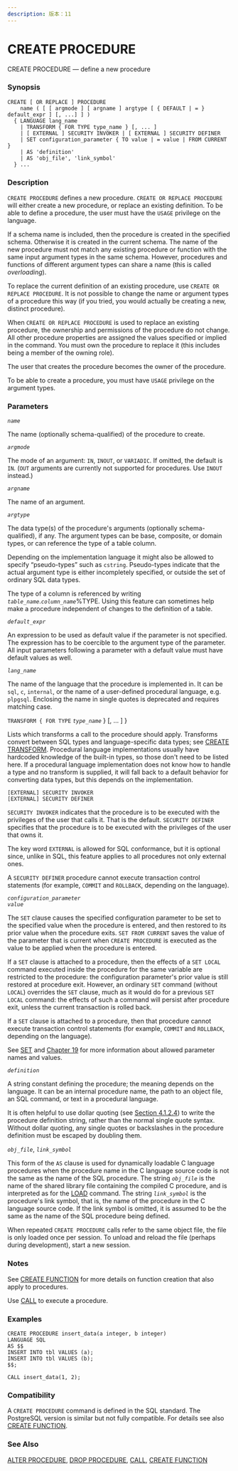 ```yaml
---
description: 版本：11
---
```


# CREATE PROCEDURE

CREATE PROCEDURE — define a new procedure

### Synopsis

```text
CREATE [ OR REPLACE ] PROCEDURE
    name ( [ [ argmode ] [ argname ] argtype [ { DEFAULT | = } default_expr ] [, ...] ] )
  { LANGUAGE lang_name
    | TRANSFORM { FOR TYPE type_name } [, ... ]
    | [ EXTERNAL ] SECURITY INVOKER | [ EXTERNAL ] SECURITY DEFINER
    | SET configuration_parameter { TO value | = value | FROM CURRENT }
    | AS 'definition'
    | AS 'obj_file', 'link_symbol'
  } ...
```

### Description

`CREATE PROCEDURE` defines a new procedure. `CREATE OR REPLACE PROCEDURE` will either create a new procedure, or replace an existing definition. To be able to define a procedure, the user must have the `USAGE` privilege on the language.

If a schema name is included, then the procedure is created in the specified schema. Otherwise it is created in the current schema. The name of the new procedure must not match any existing procedure or function with the same input argument types in the same schema. However, procedures and functions of different argument types can share a name \(this is called _overloading_\).

To replace the current definition of an existing procedure, use `CREATE OR REPLACE PROCEDURE`. It is not possible to change the name or argument types of a procedure this way \(if you tried, you would actually be creating a new, distinct procedure\).

When `CREATE OR REPLACE PROCEDURE` is used to replace an existing procedure, the ownership and permissions of the procedure do not change. All other procedure properties are assigned the values specified or implied in the command. You must own the procedure to replace it \(this includes being a member of the owning role\).

The user that creates the procedure becomes the owner of the procedure.

To be able to create a procedure, you must have `USAGE` privilege on the argument types.

### Parameters

_`name`_

The name \(optionally schema-qualified\) of the procedure to create.

_`argmode`_

The mode of an argument: `IN`, `INOUT`, or `VARIADIC`. If omitted, the default is `IN`. \(`OUT` arguments are currently not supported for procedures. Use `INOUT` instead.\)

_`argname`_

The name of an argument.

_`argtype`_

The data type\(s\) of the procedure's arguments \(optionally schema-qualified\), if any. The argument types can be base, composite, or domain types, or can reference the type of a table column.

Depending on the implementation language it might also be allowed to specify “pseudo-types” such as `cstring`. Pseudo-types indicate that the actual argument type is either incompletely specified, or outside the set of ordinary SQL data types.

The type of a column is referenced by writing _`table_name`_._`column_name`_%TYPE. Using this feature can sometimes help make a procedure independent of changes to the definition of a table.

_`default_expr`_

An expression to be used as default value if the parameter is not specified. The expression has to be coercible to the argument type of the parameter. All input parameters following a parameter with a default value must have default values as well.

_`lang_name`_

The name of the language that the procedure is implemented in. It can be `sql`, `c`, `internal`, or the name of a user-defined procedural language, e.g. `plpgsql`. Enclosing the name in single quotes is deprecated and requires matching case.

`TRANSFORM { FOR TYPE` _`type_name`_ } \[, ... \] }

Lists which transforms a call to the procedure should apply. Transforms convert between SQL types and language-specific data types; see [CREATE TRANSFORM](https://www.postgresql.org/docs/11/sql-createtransform.html). Procedural language implementations usually have hardcoded knowledge of the built-in types, so those don't need to be listed here. If a procedural language implementation does not know how to handle a type and no transform is supplied, it will fall back to a default behavior for converting data types, but this depends on the implementation.

`[EXTERNAL] SECURITY INVOKER`  
`[EXTERNAL] SECURITY DEFINER`

`SECURITY INVOKER` indicates that the procedure is to be executed with the privileges of the user that calls it. That is the default. `SECURITY DEFINER` specifies that the procedure is to be executed with the privileges of the user that owns it.

The key word `EXTERNAL` is allowed for SQL conformance, but it is optional since, unlike in SQL, this feature applies to all procedures not only external ones.

A `SECURITY DEFINER` procedure cannot execute transaction control statements \(for example, `COMMIT` and `ROLLBACK`, depending on the language\).

_`configuration_parameter`_  
_`value`_

The `SET` clause causes the specified configuration parameter to be set to the specified value when the procedure is entered, and then restored to its prior value when the procedure exits. `SET FROM CURRENT` saves the value of the parameter that is current when `CREATE PROCEDURE` is executed as the value to be applied when the procedure is entered.

If a `SET` clause is attached to a procedure, then the effects of a `SET LOCAL` command executed inside the procedure for the same variable are restricted to the procedure: the configuration parameter's prior value is still restored at procedure exit. However, an ordinary `SET` command \(without `LOCAL`\) overrides the `SET` clause, much as it would do for a previous `SET LOCAL` command: the effects of such a command will persist after procedure exit, unless the current transaction is rolled back.

If a `SET` clause is attached to a procedure, then that procedure cannot execute transaction control statements \(for example, `COMMIT` and `ROLLBACK`, depending on the language\).

See [SET](https://www.postgresql.org/docs/11/sql-set.html) and [Chapter 19](https://www.postgresql.org/docs/11/runtime-config.html) for more information about allowed parameter names and values.

_`definition`_

A string constant defining the procedure; the meaning depends on the language. It can be an internal procedure name, the path to an object file, an SQL command, or text in a procedural language.

It is often helpful to use dollar quoting \(see [Section 4.1.2.4](https://www.postgresql.org/docs/11/sql-syntax-lexical.html#SQL-SYNTAX-DOLLAR-QUOTING)\) to write the procedure definition string, rather than the normal single quote syntax. Without dollar quoting, any single quotes or backslashes in the procedure definition must be escaped by doubling them.

_`obj_file`_, _`link_symbol`_

This form of the `AS` clause is used for dynamically loadable C language procedures when the procedure name in the C language source code is not the same as the name of the SQL procedure. The string _`obj_file`_ is the name of the shared library file containing the compiled C procedure, and is interpreted as for the [LOAD](https://www.postgresql.org/docs/11/sql-load.html) command. The string _`link_symbol`_ is the procedure's link symbol, that is, the name of the procedure in the C language source code. If the link symbol is omitted, it is assumed to be the same as the name of the SQL procedure being defined.

When repeated `CREATE PROCEDURE` calls refer to the same object file, the file is only loaded once per session. To unload and reload the file \(perhaps during development\), start a new session.

### Notes

See [CREATE FUNCTION](https://www.postgresql.org/docs/11/sql-createfunction.html) for more details on function creation that also apply to procedures.

Use [CALL](https://www.postgresql.org/docs/11/sql-call.html) to execute a procedure.

### Examples

```text
CREATE PROCEDURE insert_data(a integer, b integer)
LANGUAGE SQL
AS $$
INSERT INTO tbl VALUES (a);
INSERT INTO tbl VALUES (b);
$$;

CALL insert_data(1, 2);
```

### Compatibility

A `CREATE PROCEDURE` command is defined in the SQL standard. The PostgreSQL version is similar but not fully compatible. For details see also [CREATE FUNCTION](https://www.postgresql.org/docs/11/sql-createfunction.html).

### See Also

[ALTER PROCEDURE](https://www.postgresql.org/docs/11/sql-alterprocedure.html), [DROP PROCEDURE](https://www.postgresql.org/docs/11/sql-dropprocedure.html), [CALL](https://www.postgresql.org/docs/11/sql-call.html), [CREATE FUNCTION](https://www.postgresql.org/docs/11/sql-createfunction.html)

